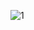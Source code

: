 ![1](https://user-images.githubusercontent.com/91880276/198096996-6c4b2331-ef49-4a98-aff9-afdc026c1398.jpg)
